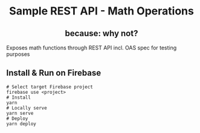 <div align="center">

# Sample REST API - Math Operations
## because: why not?

</div>

Exposes math functions through REST API incl. OAS spec for testing purposes


## Install & Run on Firebase

```shell
# Select target Firebase project
firebase use <project>
# Install
yarn
# Locally serve
yarn serve
# Deploy
yarn deploy
```
